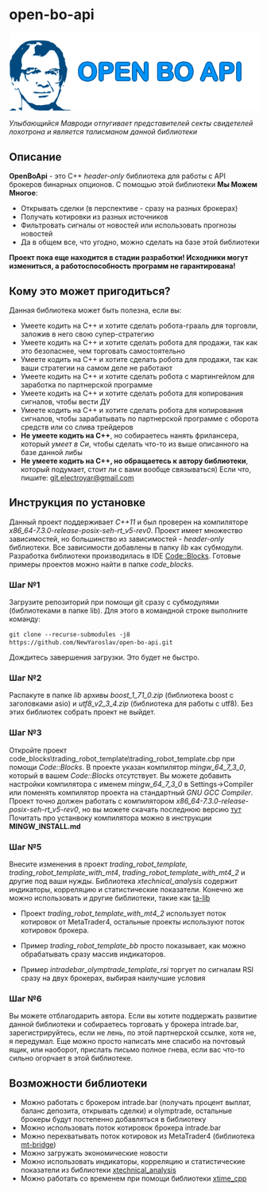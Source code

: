 # open-bo-api
![open-bo-api logo](doc/logo-640-200.png)

*Улыбающийся Мавроди отпугивает представителей секты свидетелей лохотрона и является талисманом данной библиотеки*

## Описание

**OpenBoApi** - это C++ *header-only* библиотека для работы с API брокеров бинарных опционов. С помощью этой библиотеки **Мы Можем Многое**:
* Открывать сделки (в перспективе - сразу на разных брокерах)
* Получать котировки из разных источников
* Фильтровать сигналы от новостей или использовать прогнозы новостей
* Да в общем все, что угодно, можно сделать на базе этой библиотеки

**Проект пока еще находится в стадии разработки! Исходники могут измениться, а работоспособность программ не гарантирована!**

## Кому это может пригодиться?

Данная библиотека может быть полезна, если вы:
* Умеете кодить на С++ и хотите сделать робота-грааль для торговли, заложив в него свою супер-стратегию
* Умеете кодить на С++ и хотите сделать робота для продажи, так как это безопаснее, чем торговать самостоятельно
* Умеете кодить на С++ и хотите сделать робота для продажи, так как ваши стратегии на самом деле не работают
* Умеете кодить на С++ и хотите сделать робота с мартингейлом для заработка по партнерской программе
* Умеете кодить на С++ и хотите сделать робота для копирования сигналов, чтобы вести ДУ
* Умеете кодить на С++ и хотите сделать робота для копирования сигналов, чтобы зарабатывать по партнерской программе с оборота средств или со слива трейдеров
* **Не умеете кодить на С++**, но собираетесь нанять фрилансера, который *умеет в Си*, чтобы сделать что-то из выше описанного на базе данной либы
* **Не умеете кодить на С++, но обращаетесь к автору библиотеки**, который подумает, стоит ли с вами вообще связываться) Если что, пишите: git.electroyar@gmail.com

## Инструкция по установке

Данный проект поддерживает *С++11* и был проверен на компиляторе *x86_64-7.3.0-release-posix-seh-rt_v5-rev0*. Проект имеет множество зависимостей, но большинство из зависимостей - *header-only* библиотеки.
Все зависимости добавлены в папку *lib* как субмодули. Разработка библиотеки производилась в IDE [Code::Blocks](http://www.codeblocks.org/). Готовые примеры проектов можно найти в папке *code_blocks*. 

### Шаг №1

Загрузите репозиторий при помощи git сразу с субмодулями (библиотеками в папке lib). Для этого в командной строке выполните команду:

```
git clone --recurse-submodules -j8 https://github.com/NewYaroslav/open-bo-api.git
```

Дождитесь завершения загрузки. Это будет не быстро.

### Шаг №2

Распакуте в папке *lib* архивы *boost_1_71_0.zip* (библиотека boost с заголовками asio) и *utf8_v2_3_4.zip* (библиотека для работы с utf8). Без этих библиотек собрать проект не выйдет.

### Шаг №3

Откройте проект code_blocks\trading_robot_template\trading_robot_template.cbp при помощи *Code::Blocks*. В проекте указан компилятор *mingw_64_7_3_0*, который в вашем *Code::Blocks* отсутствует. Вы можете добавить настройки компилятора с именем *mingw_64_7_3_0* в Settings->Compiler или поменять компилятор проекта на стандартный *GNU GCC Compiler*.
Проект точно должен работать с компилятором *x86_64-7.3.0-release-posix-seh-rt_v5-rev0*, но вы можете скачать последнюю версию [тут](https://sourceforge.net/projects/mingw-w64/files/Toolchains%20targetting%20Win64/Personal%20Builds/mingw-builds/6.1.0/threads-posix/seh/)
Почитать про устанвоку компилятора можно в инструкции **MINGW_INSTALL.md**

### Шаг №5

Внесите изменения в проект *trading_robot_template, trading_robot_template_with_mt4*, *trading_robot_template_with_mt4_2* и другие под ваши нужды. 
Библиотека *xtechnical_analysis* содержит индикаторы, корреляцию и статистические показатели. Конечно же можно использовать и другие библиотеки, такие как [ta-lib](http://www.ta-lib.org/)

- Проект *trading_robot_template_with_mt4_2* использует поток котировок от MetaTrader4, остальные проекты используют поток котировок брокера.

- Пример *trading_robot_template_bb* просто показывает, как можно обрабатывать сразу массив индикаторов.

- Пример *intradebar_olymptrade_template_rsi* торгует по сигналам RSI сразу на двух брокерах, выбирая наилучшие условия

### Шаг №6

Вы можете отблагодарить автора. Если вы хотите поддержать развитие данной библиотеки и собираетесь торговать у брокера intrade.bar, зарегистрируйтесь, если не лень, по этой партнерской ссылке, хотя не, я передумал.
Еще можно просто написать мне спасибо на почтовый ящик, или наоборот, прислать письмо полное гнева, если вас что-то сильно огорчает в этой библиотеке. 

## Возможности библиотеки

* Можно работать с брокером intrade.bar (получать процент выплат, баланс депозита, открывать сделки) и olymptrade, остальные брокеры будут постепенно добавляться в библиотеку
* Можно использовать поток котировок брокера intrade.bar
* Можно перехватывать поток котировок из MetaTrader4 (библиотека [mt-bridge](https://github.com/NewYaroslav/mt-bridge))
* Можно загружать экономические новости
* Можно использовать индикаторы, корреляцию и статистические показатели из библиотеки [xtechnical_analysis](https://github.com/NewYaroslav/xtechnical_analysis)
* Можно работать со временем при помощи библиотеки [xtime_cpp](https://github.com/NewYaroslav/xtime_cpp)

